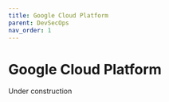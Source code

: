 ```yaml
---
title: Google Cloud Platform
parent: DevSecOps
nav_order: 1
---
```


# Google Cloud Platform

Under construction
